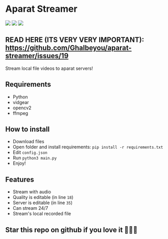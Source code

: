 # Aparat Streamer
![](https://img.shields.io/github/license/ghalbeyou/aparat-streamer)
![](https://img.shields.io/discord/848844159419023410)
![](https://img.shields.io/github/downloads/ghalbeyou/aparat-streamer/total)
## READ HERE (ITS VERY VERY IMPORTANT): https://github.com/Ghalbeyou/aparat-streamer/issues/19
Stream local file videos to aparat servers!

## Requirements
- Python
- vidgear
- opencv2
- ffmpeg

## How to install
- Download files
- Open folder and install requirements: `pip install -r requirements.txt`
- Edit `config.json`
- Run `python3 main.py`
- Enjoy!
## Features
- Stream with audio
- Quality is editable (in line `18`)
- Server is editable (in line `35`)
- Can stream 24/7
- Stream's local recorded file
## Star this repo on github if you love it 💓💞💞
